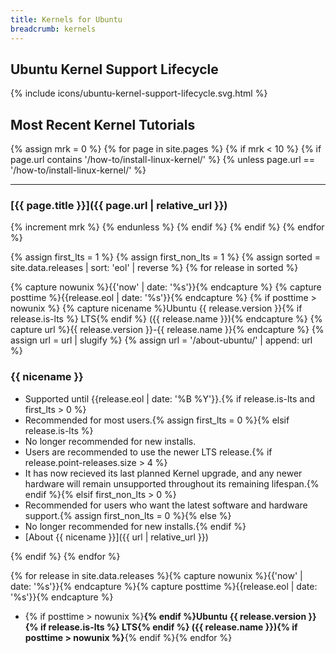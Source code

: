 ```yaml
---
title: Kernels for Ubuntu
breadcrumb: kernels
---
```


## Ubuntu Kernel Support Lifecycle

{% include icons/ubuntu-kernel-support-lifecycle.svg.html %}

## Most Recent Kernel Tutorials

{% assign mrk = 0 %}
{% for page in site.pages %}
{% if mrk < 10 %} 
{% if page.url contains '/how-to/install-linux-kernel/' %}
{% unless page.url == '/how-to/install-linux-kernel/' %}

<hr>

### [{{ page.title }}]({{ page.url | relative_url }})

{% increment mrk %}
{% endunless %}
{% endif %}
{% endif %}
{% endfor %}










{% assign first_lts = 1 %}
{% assign first_non_lts = 1 %}
{% assign sorted = site.data.releases | sort: 'eol' | reverse %}
{% for release in sorted %}

{% capture nowunix %}{{'now' | date: '%s'}}{% endcapture %}
{% capture posttime %}{{release.eol | date: '%s'}}{% endcapture %}
{% if posttime > nowunix %}
{% capture nicename %}Ubuntu {{ release.version }}{% if release.is-lts %} LTS{% endif %} ({{ release.name }}){% endcapture %}
{% capture url %}{{ release.version }}-{{ release.name }}{% endcapture %}
{% assign url = url | slugify %}
{% assign url = '/about-ubuntu/' | append: url %}

### {{ nicename }}
- Supported until {{release.eol | date: '%B %Y'}}.{% if release.is-lts and first_lts > 0 %}
- Recommended for most users.{% assign first_lts = 0 %}{% elsif release.is-lts %}
- No longer recommended for new installs.
- Users are recommended to use the newer LTS release.{% if release.point-releases.size > 4 %}
- It has now recieved its last planned Kernel upgrade, and any newer hardware will remain unsupported throughout its remaining lifespan.{% endif %}{% elsif first_non_lts > 0 %}
- Recommended for users who want the latest software and hardware support.{% assign first_non_lts = 0 %}{% else %}
- No longer recommended for new installs.{% endif %}
- [About {{ nicename }}]({{ url | relative_url }})

{% endif %}
{% endfor %}


{% for release in site.data.releases %}{% capture nowunix %}{{'now' | date: '%s'}}{% endcapture %}{% capture posttime %}{{release.eol | date: '%s'}}{% endcapture %}
- {% if posttime > nowunix %}**{% endif %}Ubuntu {{ release.version }}{% if release.is-lts %} LTS{% endif %} ({{ release.name }}){% if posttime > nowunix %}**{% endif %}{% endfor %}
